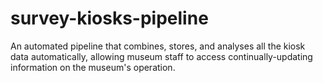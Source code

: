 # survey-kiosks-pipeline
An automated pipeline that combines, stores, and analyses all the kiosk data automatically, allowing museum staff to access continually-updating information on the museum's operation.
